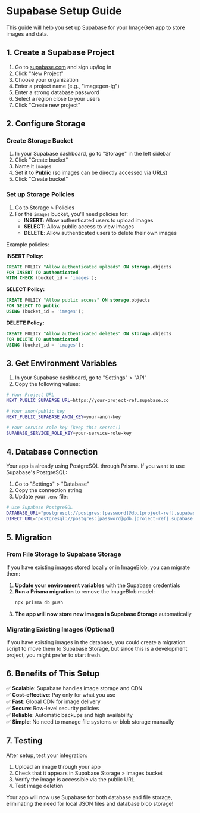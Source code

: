 # Supabase Setup Guide

This guide will help you set up Supabase for your ImageGen app to store images and data.

## 1. Create a Supabase Project

1. Go to [supabase.com](https://supabase.com) and sign up/log in
2. Click "New Project"
3. Choose your organization
4. Enter a project name (e.g., "imagegen-ig")
5. Enter a strong database password
6. Select a region close to your users
7. Click "Create new project"

## 2. Configure Storage

### Create Storage Bucket

1. In your Supabase dashboard, go to "Storage" in the left sidebar
2. Click "Create bucket"
3. Name it `images`
4. Set it to **Public** (so images can be directly accessed via URLs)
5. Click "Create bucket"

### Set up Storage Policies

1. Go to Storage > Policies
2. For the `images` bucket, you'll need policies for:
   - **INSERT**: Allow authenticated users to upload images
   - **SELECT**: Allow public access to view images
   - **DELETE**: Allow authenticated users to delete their own images

Example policies:

**INSERT Policy:**
```sql
CREATE POLICY "Allow authenticated uploads" ON storage.objects
FOR INSERT TO authenticated
WITH CHECK (bucket_id = 'images');
```

**SELECT Policy:**
```sql
CREATE POLICY "Allow public access" ON storage.objects
FOR SELECT TO public
USING (bucket_id = 'images');
```

**DELETE Policy:**
```sql
CREATE POLICY "Allow authenticated deletes" ON storage.objects
FOR DELETE TO authenticated
USING (bucket_id = 'images');
```

## 3. Get Environment Variables

1. In your Supabase dashboard, go to "Settings" > "API"
2. Copy the following values:

```bash
# Your Project URL
NEXT_PUBLIC_SUPABASE_URL=https://your-project-ref.supabase.co

# Your anon/public key
NEXT_PUBLIC_SUPABASE_ANON_KEY=your-anon-key

# Your service role key (keep this secret!)
SUPABASE_SERVICE_ROLE_KEY=your-service-role-key
```

## 4. Database Connection

Your app is already using PostgreSQL through Prisma. If you want to use Supabase's PostgreSQL:

1. Go to "Settings" > "Database"
2. Copy the connection string
3. Update your `.env` file:

```bash
# Use Supabase PostgreSQL
DATABASE_URL="postgresql://postgres:[password]@db.[project-ref].supabase.co:5432/postgres?pgbouncer=true"
DIRECT_URL="postgresql://postgres:[password]@db.[project-ref].supabase.co:5432/postgres"
```

## 5. Migration

### From File Storage to Supabase Storage

If you have existing images stored locally or in ImageBlob, you can migrate them:

1. **Update your environment variables** with the Supabase credentials
2. **Run a Prisma migration** to remove the ImageBlob model:
   ```bash
   npx prisma db push
   ```
3. **The app will now store new images in Supabase Storage** automatically

### Migrating Existing Images (Optional)

If you have existing images in the database, you could create a migration script to move them to Supabase Storage, but since this is a development project, you might prefer to start fresh.

## 6. Benefits of This Setup

✅ **Scalable**: Supabase handles image storage and CDN  
✅ **Cost-effective**: Pay only for what you use  
✅ **Fast**: Global CDN for image delivery  
✅ **Secure**: Row-level security policies  
✅ **Reliable**: Automatic backups and high availability  
✅ **Simple**: No need to manage file systems or blob storage manually  

## 7. Testing

After setup, test your integration:

1. Upload an image through your app
2. Check that it appears in Supabase Storage > images bucket
3. Verify the image is accessible via the public URL
4. Test image deletion

Your app will now use Supabase for both database and file storage, eliminating the need for local JSON files and database blob storage!
